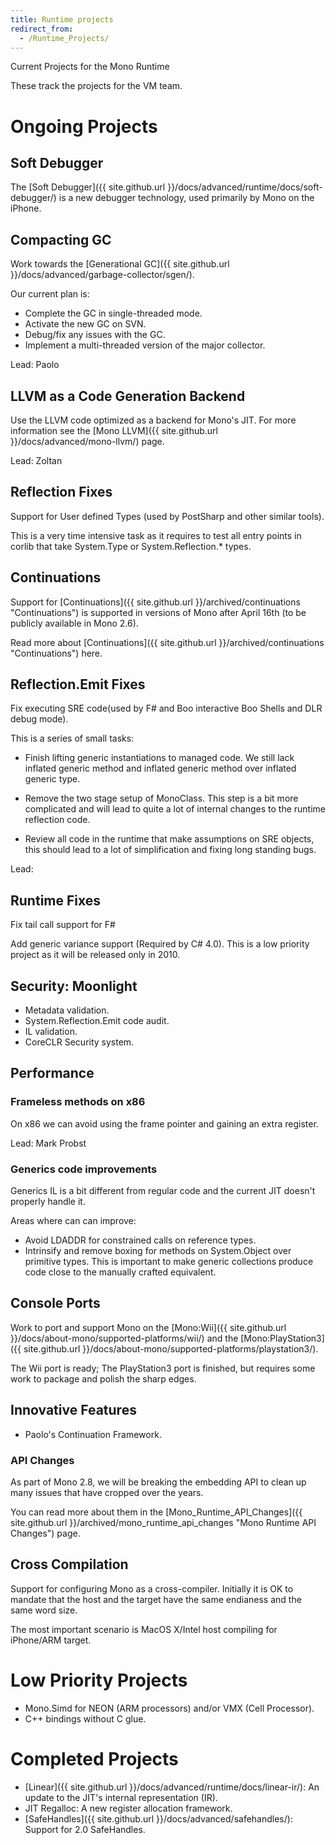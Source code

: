 ```yaml
---
title: Runtime projects
redirect_from:
  - /Runtime_Projects/
---
```


Current Projects for the Mono Runtime

These track the projects for the VM team.

Ongoing Projects
================

Soft Debugger
-------------

The [Soft Debugger]({{ site.github.url }}/docs/advanced/runtime/docs/soft-debugger/) is a new debugger technology, used primarily by Mono on the iPhone.

Compacting GC
-------------

Work towards the [Generational GC]({{ site.github.url }}/docs/advanced/garbage-collector/sgen/).

Our current plan is:

-   Complete the GC in single-threaded mode.
-   Activate the new GC on SVN.
-   Debug/fix any issues with the GC.
-   Implement a multi-threaded version of the major collector.

Lead: Paolo

LLVM as a Code Generation Backend
---------------------------------

Use the LLVM code optimized as a backend for Mono's JIT. For more information see the [Mono LLVM]({{ site.github.url }}/docs/advanced/mono-llvm/) page.

Lead: Zoltan

Reflection Fixes
----------------

Support for User defined Types (used by PostSharp and other similar tools).

This is a very time intensive task as it requires to test all entry points in corlib that take System.Type or System.Reflection.\* types.

Continuations
-------------

Support for [Continuations]({{ site.github.url }}/archived/continuations "Continuations") is supported in versions of Mono after April 16th (to be publicly available in Mono 2.6).

Read more about [Continuations]({{ site.github.url }}/archived/continuations "Continuations") here.

Reflection.Emit Fixes
---------------------

Fix executing SRE code(used by F\# and Boo interactive Boo Shells and DLR debug mode).

This is a series of small tasks:

-   Finish lifting generic instantiations to managed code. We still lack inflated generic method and inflated generic method over inflated generic type.

-   Remove the two stage setup of MonoClass. This step is a bit more complicated and will lead to quite a lot of internal changes to the runtime reflection code.

-   Review all code in the runtime that make assumptions on SRE objects, this should lead to a lot of simplification and fixing long standing bugs.

Lead:

Runtime Fixes
-------------

Fix tail call support for F\#

Add generic variance support (Required by C\# 4.0). This is a low priority project as it will be released only in 2010.

Security: Moonlight
-------------------

-   Metadata validation.
-   System.Reflection.Emit code audit.
-   IL validation.
-   CoreCLR Security system.

Performance
-----------

### Frameless methods on x86

On x86 we can avoid using the frame pointer and gaining an extra register.

Lead: Mark Probst

### Generics code improvements

Generics IL is a bit different from regular code and the current JIT doesn't properly handle it.

Areas where can can improve:

-   Avoid LDADDR for constrained calls on reference types.
-   Intrinsify and remove boxing for methods on System.Object over primitive types. This is important to make generic collections produce code close to the manually crafted equivalent.

Console Ports
-------------

Work to port and support Mono on the [Mono:Wii]({{ site.github.url }}/docs/about-mono/supported-platforms/wii/) and the [Mono:PlayStation3]({{ site.github.url }}/docs/about-mono/supported-platforms/playstation3/).

The Wii port is ready; The PlayStation3 port is finished, but requires some work to package and polish the sharp edges.

Innovative Features
-------------------

-   Paolo's Continuation Framework.

### API Changes

As part of Mono 2.8, we will be breaking the embedding API to clean up many issues that have cropped over the years.

You can read more about them in the [Mono\_Runtime\_API\_Changes]({{ site.github.url }}/archived/mono_runtime_api_changes "Mono Runtime API Changes") page.

Cross Compilation
-----------------

Support for configuring Mono as a cross-compiler. Initially it is OK to mandate that the host and the target have the same endianess and the same word size.

The most important scenario is MacOS X/Intel host compiling for iPhone/ARM target.

Low Priority Projects
=====================

-   Mono.Simd for NEON (ARM processors) and/or VMX (Cell Processor).
-   C++ bindings without C glue.

Completed Projects
==================

-   [Linear]({{ site.github.url }}/docs/advanced/runtime/docs/linear-ir/): An update to the JIT's internal representation (IR).
-   JIT Regalloc: A new register allocation framework.
-   [SafeHandles]({{ site.github.url }}/docs/advanced/safehandles/): Support for 2.0 SafeHandles.


